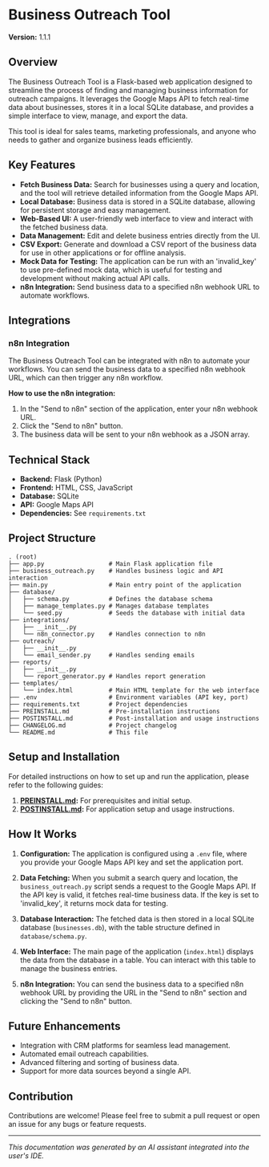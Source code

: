# Business Outreach Tool

**Version:** 1.1.1

## Overview

The Business Outreach Tool is a Flask-based web application designed to streamline the process of finding and managing business information for outreach campaigns. It leverages the Google Maps API to fetch real-time data about businesses, stores it in a local SQLite database, and provides a simple interface to view, manage, and export the data.

This tool is ideal for sales teams, marketing professionals, and anyone who needs to gather and organize business leads efficiently.

## Key Features

- **Fetch Business Data:** Search for businesses using a query and location, and the tool will retrieve detailed information from the Google Maps API.
- **Local Database:** Business data is stored in a SQLite database, allowing for persistent storage and easy management.
- **Web-Based UI:** A user-friendly web interface to view and interact with the fetched business data.
- **Data Management:** Edit and delete business entries directly from the UI.
- **CSV Export:** Generate and download a CSV report of the business data for use in other applications or for offline analysis.
- **Mock Data for Testing:** The application can be run with an 'invalid_key' to use pre-defined mock data, which is useful for testing and development without making actual API calls.
- **n8n Integration:** Send business data to a specified n8n webhook URL to automate workflows.

## Integrations

### n8n Integration

The Business Outreach Tool can be integrated with n8n to automate your workflows. You can send the business data to a specified n8n webhook URL, which can then trigger any n8n workflow.

**How to use the n8n integration:**

1.  In the "Send to n8n" section of the application, enter your n8n webhook URL.
2.  Click the "Send to n8n" button.
3.  The business data will be sent to your n8n webhook as a JSON array.

## Technical Stack

- **Backend:** Flask (Python)
- **Frontend:** HTML, CSS, JavaScript
- **Database:** SQLite
- **API:** Google Maps API
- **Dependencies:** See `requirements.txt`

## Project Structure

```
. (root)
├── app.py                  # Main Flask application file
├── business_outreach.py    # Handles business logic and API interaction
├── main.py                 # Main entry point of the application
├── database/
│   ├── schema.py           # Defines the database schema
│   ├── manage_templates.py # Manages database templates
│   └── seed.py             # Seeds the database with initial data
├── integrations/
│   ├── __init__.py
│   └── n8n_connector.py    # Handles connection to n8n
├── outreach/
│   ├── __init__.py
│   └── email_sender.py     # Handles sending emails
├── reports/
│   ├── __init__.py
│   └── report_generator.py # Handles report generation
├── templates/
│   └── index.html          # Main HTML template for the web interface
├── .env                    # Environment variables (API key, port)
├── requirements.txt        # Project dependencies
├── PREINSTALL.md           # Pre-installation instructions
├── POSTINSTALL.md          # Post-installation and usage instructions
├── CHANGELOG.md            # Project changelog
└── README.md               # This file
```

## Setup and Installation

For detailed instructions on how to set up and run the application, please refer to the following guides:

1.  **[PREINSTALL.md](PREINSTALL.md):** For prerequisites and initial setup.
2.  **[POSTINSTALL.md](POSTINSTALL.md):** For application setup and usage instructions.

## How It Works

1.  **Configuration:** The application is configured using a `.env` file, where you provide your Google Maps API key and set the application port.

2.  **Data Fetching:** When you submit a search query and location, the `business_outreach.py` script sends a request to the Google Maps API. If the API key is valid, it fetches real-time business data. If the key is set to 'invalid_key', it returns mock data for testing.

3.  **Database Interaction:** The fetched data is then stored in a local SQLite database (`businesses.db`), with the table structure defined in `database/schema.py`.

4.  **Web Interface:** The main page of the application (`index.html`) displays the data from the database in a table. You can interact with this table to manage the business entries.

5.  **n8n Integration:** You can send the business data to a specified n8n webhook URL by providing the URL in the "Send to n8n" section and clicking the "Send to n8n" button.

## Future Enhancements

- Integration with CRM platforms for seamless lead management.
- Automated email outreach capabilities.
- Advanced filtering and sorting of business data.
- Support for more data sources beyond a single API.

## Contribution

Contributions are welcome! Please feel free to submit a pull request or open an issue for any bugs or feature requests.

---

*This documentation was generated by an AI assistant integrated into the user's IDE.*

